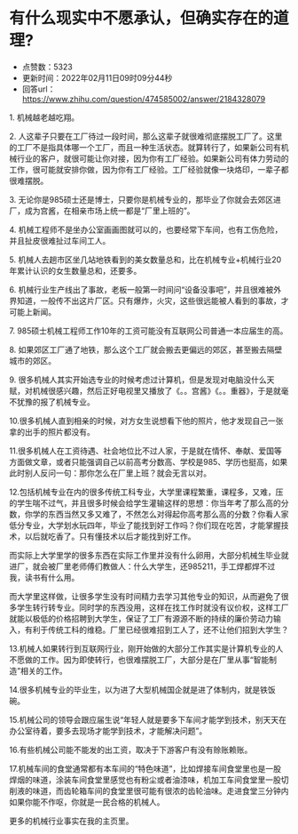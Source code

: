 # 有什么现实中不愿承认，但确实存在的道理?
- 点赞数：5323
- 更新时间：2022年02月11日09时09分44秒
- 回答url：https://www.zhihu.com/question/474585002/answer/2184328079
<body>
 <p data-pid="5re-NcOX">1. 机械越老越吃翔。</p>
 <p data-pid="Q_XjaE1h">2. 人这辈子只要在工厂待过一段时间，那么这辈子就很难彻底摆脱工厂了。这里的工厂不是指具体哪一个工厂，而且一种生活状态。就算转行了，如果新公司有机械行业的客户，就很可能让你对接，因为你有工厂经验。如果新公司有体力劳动的工作，很可能就安排你做，因为你有工厂经验。工厂经验就像一块烙印，一辈子都很难摆脱。</p>
 <p data-pid="Ss_Uuhvg">3. 无论你是985硕士还是博士，只要你是机械专业的，那毕业了你就会去郊区进厂，成为宫酱，在相亲市场上统一都是“厂里上班的”。</p>
 <p data-pid="9Fb19N_K">4. 机械工程师不是坐办公室画画图就可以的，也要经常下车间，也有工伤危险，并且扯皮很难扯过车间工人。</p>
 <p data-pid="2rl0IvGt">5. 机械人去趟市区坐几站地铁看到的美女数量总和，比在机械专业+机械行业20年累计认识的女生数量总和，还要多。</p>
 <p data-pid="g2rAMUWX">6. 机械行业生产线出了事故，老板一般第一时间问“设备没事吧”，并且很难被外界知道，一般传不出这片厂区。只有爆炸，火灾，这些很远能被人看到的事故，才可能上新闻。</p>
 <p data-pid="o_91wPqI">7. 985硕士机械工程师工作10年的工资可能没有互联网公司普通一本应届生的高。</p>
 <p data-pid="jbcyp6v5">8. 如果郊区工厂通了地铁，那么这个工厂就会搬去更偏远的郊区，甚至搬去隔壁城市的郊区。</p>
 <p data-pid="EYzYZRxI">9. 很多机械人其实开始选专业的时候考虑过计算机，但是发现对电脑没什么天赋，对机械很感兴趣，然后正好电视里又播放了《。。宫酱》《。。重器》，于是就毫不犹豫的报了机械专业。</p>
 <p data-pid="nekWMmqb">10.很多机械人直到相亲的时候，对方女生说想看下他的照片，他才发现自己一张拿的出手的照片都没有。</p>
 <p data-pid="Hx8H2w5_">11.很多机械人在工资待遇、社会地位比不过人家，于是就在情怀、奉献、爱国等方面做文章，或者只能强调自己以前高考分数高、学校是985、学历也挺高，如果此时别人反问一句：那你怎么在厂里上班？就会无言以对。</p>
 <p data-pid="hvCsbWTh">12.包括机械专业在内的很多传统工科专业，大学里课程繁重，课程多，又难，压的学生喘不过气，并且很多时候会给学生灌输这样的思想：你当年考了那么高的分数，你学的东西当然又多又难了，不然怎么对得起你高考那么高的分数？你看人家低分专业，大学划水玩四年，毕业了能找到好工作吗？你们现在吃苦，才能掌握技术，以后就吃香了。只有懂技术以后才能找到好工作。</p>
 <p data-pid="_rQ76sLq">而实际上大学里学的很多东西在实际工作里并没有什么卵用，大部分机械生毕业就进厂，就会被厂里老师傅们教做人：什么大学生，还985211，手工焊都焊不过我，读书有什么用。</p>
 <p data-pid="WmnKnnyC">而大学里这样做，让很多学生没有时间精力去学习其他专业的知识，从而避免了很多学生转行转专业。同时学的东西没用，这样在找工作时就没有议价权，这样工厂就能以极低的价格招聘到大学生，保证了工厂有源源不断的持续的廉价劳动力输入，有利于传统工科的维稳。厂里已经很难招到工人了，还不让他们招到大学生？</p>
 <p data-pid="Yqv-D8X8">13.机械人如果转行到互联网行业，刚开始做的大部分工作其实是计算机专业的人不愿做的工作。因为即使转行，也很难摆脱工厂，大部分是在厂里从事“智能制造”相关的工作。</p>
 <p data-pid="uajIwT0J">14.很多机械专业的毕业生，以为进了大型机械国企就是进了体制内，就是铁饭碗。</p>
 <p data-pid="MuA4JcFv">15.机械公司的领导会跟应届生说“年轻人就是要多下车间才能学到技术，别天天在办公室待着，要多去现场才能学到技术，才能解决问题”。</p>
 <p data-pid="zGnOcwBY">16.有些机械公司能不能发的出工资，取决于下游客户有没有赊账赖账。</p>
 <p data-pid="MRNsIg-o">17.机械车间的食堂通常都有本车间的“特色味道”，比如焊接车间食堂里也是一股焊烟的味道，涂装车间食堂里感觉也有粉尘或者油漆味，机加工车间食堂里一股切削液的味道，而齿轮箱车间的食堂里很可能有很浓的齿轮油味。走进食堂三分钟内如果你能不作呕，你就是一民合格的机械人。</p>
 <p data-pid="qKOzf3FV">更多的机械行业事实在我的主页里。</p><a data-draft-node="block" data-draft-type="ad-link-card" data-ad-id="fee_d680c5693fd540e0b78b20cfdb2feac4"></a>
 <p></p>
</body>